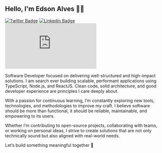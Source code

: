 Hello, I'm Edson Alves 👋🏻
---

[![Twitter Badge](https://img.shields.io/badge/-Website%20|%20devedsonalves-0047b5?style=flat-square&logo=Twitter&logoColor=white&link=https://devedsonalves.vercel.app)](https://devedsonalves.vercel.app) 
[![Linkedin Badge](https://img.shields.io/badge/-Linkedin%20|%20Edson%20Alves-0047b5?style=flat-square&logo=Linkedin&logoColor=white&link=https://www.linkedin.com/in/edsonalves/)](https://www.linkedin.com/in/edson4lves/) 
[![Gmail Badge](https://img.shields.io/badge/Email%20|%20devedsonalves@gmail.com-0047b5?style=flat-square&link=mailto:devedsonalves@gmail.com)](mailto:devedsonalves@gmail.com)

Software Developer focused on delivering well-structured and high-impact solutions.
I am search ever building scalable, performant applications using TypeScript, Node.js, and ReactJS. Clean code, solid architecture, and good developer experience are principles I care deeply about.

With a passion for continuous learning, I’m constantly exploring new tools, technologies, and methodologies to improve my craft. I believe software should be more than functional, it should be reliable, maintainable, and empowering to its users.

Whether I’m contributing to open-source projects, collaborating with teams, or working on personal ideas, I strive to create solutions that are not only technically sound but also aligned with real-world needs.

Let’s build something meaningful together 🚀
